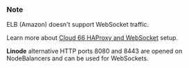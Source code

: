 ### Note

ELB (Amazon) doesn't support WebSocket traffic.




Learn more about [Cloud 66 HAProxy and WebSocket](/articles/configuring-haproxy-for-websocket) setup.

**Linode** alternative HTTP ports 8080 and 8443 are opened on NodeBalancers and can be used for WebSockets.

